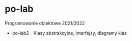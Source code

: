 # po-lab
Programowanie obiektowe 2021/2022
- po-lab2 - Klasy abstrakcyjne, interfejsy, diagramy klas
